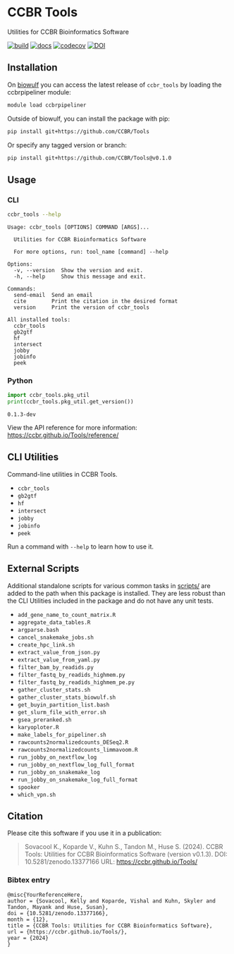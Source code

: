 # CCBR Tools

<!-- README.md is generated from README.qmd. Please edit that file -->

Utilities for CCBR Bioinformatics Software

[![build](https://github.com/CCBR/Tools/actions/workflows/build-python.yml/badge.svg)](https://github.com/CCBR/Tools/actions/workflows/build-python.yml)
[![docs](https://github.com/CCBR/Tools/actions/workflows/docs-quartodoc.yml/badge.svg)](https://github.com/CCBR/Tools/actions/workflows/docs-quartodoc.yml)
[![codecov](https://codecov.io/gh/CCBR/Tools/graph/badge.svg?token=O73NOR65B3)](https://codecov.io/gh/CCBR/Tools)
[![DOI](https://zenodo.org/badge/DOI/10.5281/zenodo.13377166.svg)](https://doi.org/10.5281/zenodo.13377166)

## Installation

On [biowulf](https://hpc.nih.gov/) you can access the latest release of
`ccbr_tools` by loading the ccbrpipeliner module:

``` sh
module load ccbrpipeliner
```

Outside of biowulf, you can install the package with pip:

``` sh
pip install git+https://github.com/CCBR/Tools
```

Or specify any tagged version or branch:

``` sh
pip install git+https://github.com/CCBR/Tools@v0.1.0
```

## Usage

### CLI

``` sh
ccbr_tools --help
```

    Usage: ccbr_tools [OPTIONS] COMMAND [ARGS]...

      Utilities for CCBR Bioinformatics Software

      For more options, run: tool_name [command] --help

    Options:
      -v, --version  Show the version and exit.
      -h, --help     Show this message and exit.

    Commands:
      send-email  Send an email
      cite        Print the citation in the desired format
      version     Print the version of ccbr_tools

    All installed tools:
      ccbr_tools
      gb2gtf
      hf
      intersect
      jobby
      jobinfo
      peek

### Python

``` python
import ccbr_tools.pkg_util
print(ccbr_tools.pkg_util.get_version())
```

    0.1.3-dev

View the API reference for more information:
<https://ccbr.github.io/Tools/reference/>

## CLI Utilities

Command-line utilities in CCBR Tools.

- `ccbr_tools`
- `gb2gtf`
- `hf`
- `intersect`
- `jobby`
- `jobinfo`
- `peek`

Run a command with `--help` to learn how to use it.

## External Scripts

Additional standalone scripts for various common tasks in
[scripts/](scripts/) are added to the path when this package is
installed. They are less robust than the CLI Utilities included in the
package and do not have any unit tests.

- `add_gene_name_to_count_matrix.R`
- `aggregate_data_tables.R`
- `argparse.bash`
- `cancel_snakemake_jobs.sh`
- `create_hpc_link.sh`
- `extract_value_from_json.py`
- `extract_value_from_yaml.py`
- `filter_bam_by_readids.py`
- `filter_fastq_by_readids_highmem.py`
- `filter_fastq_by_readids_highmem_pe.py`
- `gather_cluster_stats.sh`
- `gather_cluster_stats_biowulf.sh`
- `get_buyin_partition_list.bash`
- `get_slurm_file_with_error.sh`
- `gsea_preranked.sh`
- `karyoploter.R`
- `make_labels_for_pipeliner.sh`
- `rawcounts2normalizedcounts_DESeq2.R`
- `rawcounts2normalizedcounts_limmavoom.R`
- `run_jobby_on_nextflow_log`
- `run_jobby_on_nextflow_log_full_format`
- `run_jobby_on_snakemake_log`
- `run_jobby_on_snakemake_log_full_format`
- `spooker`
- `which_vpn.sh`

## Citation

Please cite this software if you use it in a publication:

> Sovacool K., Koparde V., Kuhn S., Tandon M., Huse S. (2024). CCBR
> Tools: Utilities for CCBR Bioinformatics Software (version v0.1.3).
> DOI: 10.5281/zenodo.13377166 URL: https://ccbr.github.io/Tools/

### Bibtex entry

    @misc{YourReferenceHere,
    author = {Sovacool, Kelly and Koparde, Vishal and Kuhn, Skyler and Tandon, Mayank and Huse, Susan},
    doi = {10.5281/zenodo.13377166},
    month = {12},
    title = {CCBR Tools: Utilities for CCBR Bioinformatics Software},
    url = {https://ccbr.github.io/Tools/},
    year = {2024}
    }
